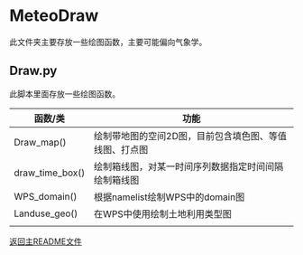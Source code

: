 # MeteoDraw

此文件夹主要存放一些绘图函数，主要可能偏向气象学。

## Draw.py

此脚本里面存放一些绘图函数。

| 函数/类         | 功能                                                   |
| --------------- | ------------------------------------------------------ |
| Draw_map()      | 绘制带地图的空间2D图，目前包含填色图、等值线图、打点图 |
| draw_time_box() | 绘制箱线图，对某一时间序列数据指定时间间隔绘制箱线图   |
| WPS_domain()    | 根据namelist绘制WPS中的domain图                        |
| Landuse_geo()   | 在WPS中使用绘制土地利用类型图                          |
|                 |                                                        |







[返回主README文件](../README.md)